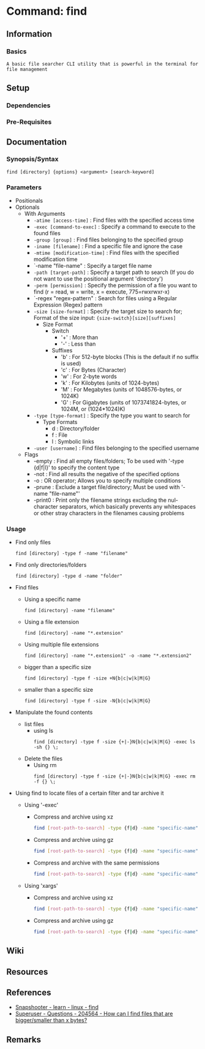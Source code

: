# Command: find

## Information
### Basics
```
A basic file searcher CLI utility that is powerful in the terminal for file management
```

## Setup
### Dependencies

### Pre-Requisites

## Documentation
### Synopsis/Syntax
```console
find [directory] {options} <argument> [search-keyword]
```

### Parameters
- Positionals
- Optionals
    - With Arguments
        - `-atime [access-time]` : Find files with the specified access time
        - `-exec [command-to-exec]` : Specify a command to execute to the found files
        - `-group [group]` : Find files belonging to the specified group
        - `-iname [filename]` : Find a specific file and ignore the case
        - `-mtime [modification-time]` : Find files with the specified modification time
        - `-name "file-name" : Specify a target file name
        - `-path [target-path]` : Specify a target path to search (If you do not want to use the positional argument 'directory')
        - `-perm [permission]` : Specify the permission of a file you want to find (r = read, w = write, x = execute, 775=rwxrwxr-x)
        - `-regex "regex-pattern" : Search for files using a Regular Expression (Regex) pattern
        - `-size [size-format]` : Specify the target size to search for; Format of the size input: `{size-switch}[size][suffixes]`
            - Size Format
                - Switch
                    + '+' : More than
                    + '-' : Less than
                - Suffixes
                    + 'b' : For 512-byte blocks (This is the default if no suffix is used)
                    + 'c' : For Bytes (Character)
                    + 'w' : For 2-byte words
                    + 'k' : For Kilobytes (units of 1024-bytes)
                    + 'M' : For Megabytes (units of 1048576-bytes, or 1024K)
                    + 'G' : For Gigabytes (units of 1073741824-bytes, or 1024M, or (1024*1024)K)
        - `-type [type-format]` : Specify the type you want to search for
            - Type Formats
                + d : Directory/folder
                + f : File
                + l : Symbolic links
        - `-user [username]` : Find files belonging to the specified username
    - Flags
        + -empty : Find all empty files/folders; To be used with '-type {d|f|l}' to specify the content type
        + -not : Find all results the negative of the specified options
        + -o : OR operator; Allows you to specify multiple conditions
        + -prune : Exclude a target file/directory; Must be used with '-name "file-name"'
        + -print0 : Print only the filename strings excluding the nul-character separators, which basically prevents any whitespaces or other stray characters in the filenames causing problems

### Usage
- Find only files
    ```console
    find [directory] -type f -name "filename"
    ```

- Find only directories/folders
    ```console
    find [directory] -type d -name "folder"
    ```

- Find files 
    - Using a specific name
        ```console
        find [directory] -name "filename"
        ```
    - Using a file extension
        ```console
        find [directory] -name "*.extension"
        ```
    - Using multiple file extensions
        ```console
        find [directory] -name "*.extension1" -o -name "*.extension2"
        ```
    - bigger than a specific size
        ```console
        find [directory] -type f -size +N{b|c|w|k|M|G}
        ```
    - smaller than a specific size
        ```console
        find [directory] -type f -size -N{b|c|w|k|M|G}
        ```

- Manipulate the found contents
    - list files 
        - using ls
            ```console
            find [directory] -type f -size {+|-}N{b|c|w|k|M|G} -exec ls -sh {} \;
            ```
    - Delete the files
        - Using rm
            ```console
            find [directory] -type f -size {+|-}N{b|c|w|k|M|G} -exec rm -f {} \;
            ```

- Using find to locate files of a certain filter and tar archive it
    - Using '-exec'
        - Compress and archive using xz
            ```bash
            find [root-path-to-search] -type {f|d} -name "specific-name" -size {{+|-}N{K|G|B}} {other-options ...} -exec tar -cJvf [output-tar-file] {} \;
            ```

        - Compress and archive using gz
            ```bash
            find [root-path-to-search] -type {f|d} -name "specific-name" -size {{+|-}N{K|G|B}} {other-options ...} -exec tar -czvf [output-tar-file] {} \;
            ```

        - Compress and archive with the same permissions
            ```bash
            find [root-path-to-search] -type {f|d} -name "specific-name" -size {{+|-}N{K|G|B}} {other-options ...} -exec tar -cvpf [output-tar-file] {} \;
            ```

    - Using 'xargs'
        - Compress and archive using xz
            ```bash
            find [root-path-to-search] -type {f|d} -name "specific-name" -size {{+|-}N{K|G|B}} {other-options ...} -print0 | xargs -0 tar --null -cJvf [tar-file]
            ```

        - Compress and archive using gz
            ```bash
            find [root-path-to-search] -type {f|d} -name "specific-name" -size {{+|-}N{K|G|B}} {other-options ...} -print0 | xargs -0 tar --null -czvf [tar-file]
            ```

## Wiki

## Resources

## References
+ [Snapshooter - learn - linux - find](https://snapshooter.com/learn/linux/find)
+ [Superuser - Questions - 204564 - How can I find files that are bigger/smaller than x bytes?](https://superuser.com/questions/204564/how-can-i-find-files-that-are-bigger-smaller-than-x-bytes)

## Remarks

